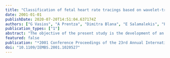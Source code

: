 ```yaml
---
title: "Classification of fetal heart rate tracings based on wavelet-transform and self-organizing-map neural networks"
date: 2001-01-01
publishDate: 2020-07-20T14:51:04.637174Z
authors: ["G Vasios", "A Prentza", "Dimitra Blana", "E Salamalekis", "P Thomopoulos", "D Giannaris", "D Koutsouris"]
publication_types: ["1"]
abstract: "The objective of the present study is the development of an automated computerized system that will assist the early diagnosis of fetal hypoxia. We demonstrate that it is possible to distinguish between healthy subjects and academic fetuses by way of wavelet transform analysis of the fetal heart rate recordings and fetal pulse oximetry (FSpO/sub 2/). We focus on the values of the standard deviation of the wavelet components (up to scale index 5) and we apply a Self-Organizing-Map in order to investigate the relationship between the fetal heart rate variability in different scales and FSpO/sub 2/ (taking as a threshold for the FSpO/sub 2/, the 30% level and considering the minimum value of FSpO/sub 2/ during a 10-minute segment) for normal and acidemic fetuses during the second stage of labor, which can be used to discriminate acidemic fetuses from normal ones. A total accuracy of 91% has been achieved, enabling us to correctly classify all the normal cases (but one) as belonging in the normal group and all pathologic cases (but two) as belonging in the acidemia group, therefore providing a clinically significant measure for the discrimination of the different groups. Fetal pulse oximetry seems to be an important additional source of information."
featured: false
publication: "*2001 Conference Proceedings of the 23rd Annual International Conference of the IEEE Engineering in Medicine and Biology Society*"
doi: "10.1109/IEMBS.2001.1020527"
---
```


